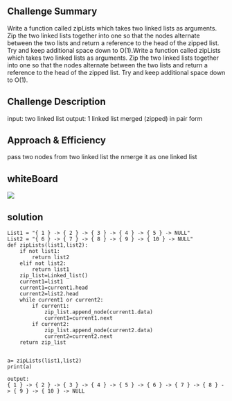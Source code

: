 ## Challenge Summary
Write a function called zipLists which takes two linked lists as arguments. Zip the two linked lists together into one so that the nodes alternate between the two lists and return a reference to the head of the zipped list. Try and keep additional space down to O(1).Write a function called zipLists which takes two linked lists as arguments. Zip the two linked lists together into one so that the nodes alternate between the two lists and return a reference to the head of the zipped list. Try and keep additional space down to O(1).

## Challenge Description
input: two linked list output: 1 linked list merged (zipped) in pair form

## Approach & Efficiency
pass two nodes from two linked list the nmerge it as one linked list

## whiteBoard

<img src="../../../../assets/ch08.png">

## solution
```
List1 = "{ 1 } -> { 2 } -> { 3 } -> { 4 } -> { 5 } -> NULL"
List2 = "{ 6 } -> { 7 } -> { 8 } -> { 9 } -> { 10 } -> NULL"
def zipLists(list1,list2):
    if not list1:
        return list2
    elif not list2:
        return list1
    zip_list=Linked_list()
    current1=list1
    current1=current1.head
    current2=list2.head
    while current1 or current2:
        if current1:
            zip_list.append_node(current1.data)
            current1=current1.next
        if current2:
            zip_list.append_node(current2.data)
            current2=current2.next
    return zip_list


a= zipLists(list1,list2)
print(a)

output:
{ 1 } -> { 2 } -> { 3 } -> { 4 } -> { 5 } -> { 6 } -> { 7 } -> { 8 } -> { 9 } -> { 10 } -> NULL

```


